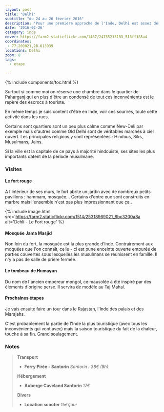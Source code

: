 ```yaml
---
layout: post
title: "Delhi"
subtitle: "du 24 au 26 février 2016"
description: "Pour une première approche de l'Inde, Delhi est assez déroutante : un monde fou, une circulation infernale, des coups de klaxons incessants, la pollution, les odeurs..."
date: '2016-02-26'
category: inde
cover: https://farm2.staticflickr.com/1467/24785213133_516ff185a4
coordinates:
 - 77.209021,28.613939
locations: Delhi
zoom: 8
tags:
  - etape

---
```

{% include components/toc.html %}

Surtout si comme moi on réserve une chambre dans le quartier de Paharganj qui en plus d'être un condensé de tout ces inconvénients est le repère des escrocs à touriste.

En même temps je suis content d'être en Inde, voir ces sourires, toute cette activité dans les rues.

Certains sont quartiers sont un peu plus calme comme New-Deli par exemple mais d'autres comme Old Delhi sont de véritables marchés à ciel ouvert. Les principales religions y sont représentées : Hindous, Siks, Musulmans, Jains.

Si la ville est la capitale de ce pays à majorité hindouiste, ses sites les plus importants datent de la période musulmane.

### Visites

#### Le fort rouge

A l'intérieur de ses murs, le fort abrite un jardin avec de nombreux petits pavillons : hammam, mosquée... Certains d'entre eux sont construits en marbre mais l'ensemble n'est pas plus impressionnant  que ça..


{% include image.html
  src='https://farm2.staticflickr.com/1514/25318969021_8bc3200a8a
  alt='Dehli - Le Fort rouge'
%}

#### Mosquée Jama Masjid

Non loin du fort, la mosquée est la plus grande d'Inde. Contrairement aux moquées que l'on connaît, celle - ci est pune enceinte ouverte entourée de parties couvertes sous lesquelles les musulmans se réunissent en famille. Il n'y a pas de salle de prière fermée.

#### Le tombeau de Humayun 

Du nom de l'ancien  empereur mongol,  ce mausolée à été inspiré par des éléments d'origine perse. Il servira de modèle au Taj Mahal.

#### Prochaines étapes 

Je vais ensuite faire un tour dans le Rajastan, l'Inde des palais et des Marajahs.

C'est probablement la partie de l'Inde la plus touristique  (avec tous les inconvénients qui vont avec) mais la saison touristique du fait de la chaleur, touche à sa fin. Grand soulagement.


### Notes

>**Transport**
>
>- **Ferry Pirée - Santorin** *Santorin : 38€ (8h)*
>
>**Hébergement**
>
>- **Auberge Caveland Santorin** *17€*
>
>**Divers**
>
>- **Location scooter** *15€/jour*
